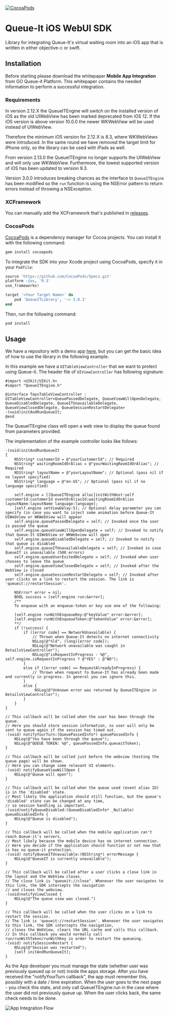 [![CocoaPods](https://img.shields.io/cocoapods/v/QueueITLibrary.svg)](https://cocoapods.org/pods/QueueITLibrary)

# Queue-It iOS WebUI SDK

Library for integrating Queue-It's virtual waiting room into an iOS app that is written in either objective-c or swift.

## Installation

Before starting please download the whitepaper **Mobile App Integration** from GO Queue-it Platform.
This whitepaper contains the needed information to perform a successful integration.

### Requirements

In version 2.12.X the QueueITEngine will switch on the installed version of iOS as the old UIWebView has been marked deprecated from iOS 12. If the iOS version is above version 10.0.0 the newer WKWebView will be used instead of UIWebView.

Therefore the minimum iOS version for 2.12.X is 8.3, where WKWebViews were introduced. In the same round we have removed the target limit for iPhone only, so the library can be used with iPads as well.

From version 2.13.0 the QueueITEngine no longer supports the UIWebView and will only use WKWebView. Furthermore, the lowest supported version of iOS has been updated to version 9.3.

Version 3.0.0 introduces breaking chances as the interface to `QueueITEngine` has been modified so the `run` function is using the NSError pattern to return errors instead of throwing a NSException.

### XCFramework

You can manually add the XCFramework that's published in [releases](https://github.com/queueit/ios-webui-sdk/releases).

### CocoaPods

[CocoaPods](http://cocoapods.org) is a dependency manager for Cocoa projects. You can install it with the following command:

```bash
gem install cocoapods
```

To integrate the SDK into your Xcode project using CocoaPods, specify it in your `Podfile`:

```ruby
source 'https://github.com/CocoaPods/Specs.git'
platform :ios, '9.3'
use_frameworks!

target '<Your Target Name>' do
    pod 'QueueITLibrary', '~> 3.0.3'
end
```

Then, run the following command:

```bash
pod install
```

## Usage

We have a repository with a demo app [here](https://github.com/queueit/ios-demo-app "iOS demo app"), but you can get the basic idea of how to use the library in the following example.

In this example we have a `UITableViewController` that we want to protect using Queue-it. The header file of `UIViewController` has following signature:

```objc
#import <UIKit/UIKit.h>
#import "QueueITEngine.h"

@interface TopsTableViewController : UITableViewController<QueuePassedDelegate, QueueViewWillOpenDelegate, QueueDisabledDelegate, QueueITUnavailableDelegate, QueueViewClosedDelegate, QueueSessionRestartDelegate>
-(void)initAndRunQueueIt;
@end
```

The QueueITEngine class will open a web view to display the queue found from parameters provided.

The implementation of the example controller looks like follows:

```objc
-(void)initAndRunQueueIt
{
    NSString* customerId = @"yourCustomerId"; // Required
    NSString* waitingRoomIdOrAlias = @"yourWaitingRoomIdOrAlias"; // Required
    NSString* layoutName = @"yourLayoutName"; // Optional (pass nil if no layout specified)
    NSString* language = @"en-US"; // Optional (pass nil if no language specified)

    self.engine = [[QueueITEngine alloc]initWithHost:self customerId:customerId eventOrAliasId:waitingRoomIdOrAlias layoutName:layoutName language:language];
    [self.engine setViewDelay:5]; // Optional delay parameter you can specify (in case you want to inject some animation before Queue-It UIWebView or WKWebView will appear
    self.engine.queuePassedDelegate = self; // Invoked once the user is passed the queue
    self.engine.queueViewWillOpenDelegate = self; // Invoked to notify that Queue-It UIWebView or WKWebview will open
    self.engine.queueDisabledDelegate = self; // Invoked to notify that queue is disabled
    self.engine.queueITUnavailableDelegate = self; // Invoked in case QueueIT is unavailable (500 errors)
    self.engine.queueUserExitedDelegate = self; // Invoked when user chooses to leave the queue
    self.engine.queueViewClosedDelegate = self; // Invoked after the WebView is closed
    self.engine.queueSessionRestartDelegate = self; // Invoked after user clicks on a link to restart the session. The link is 'queueit://restartSession'.
    
    NSError* error = nil;
    BOOL success = [self.engine run:&error];
    /**
    To enqueue with an enqueue-token or key use one of the following:

    [self.engine runWithEnqueueKey:@"keyValue" error:&error];
    [self.engine runWithEnqueueToken:@"tokenValue" error:&error];
    **/
    if (!success) {
        if ([error code] == NetworkUnavailable) {
            // Thrown when Queue-It detects no internet connectivity
            NSLog(@"%ld", (long)[error code]);
            NSLog(@"Network unavailable was caught in DetailsViewController");
            NSLog(@"isRequestInProgress - %@", self.engine.isRequestInProgress ? @"YES" : @"NO");
        }
        else if ([error code] == RequestAlreadyInProgress) {
            // Thrown when request to Queue-It has already been made and currently in progress. In general you can ignore this.
        }
        else {
             NSLog(@"Unknown error was returned by QueueITEngine in DetailsViewController");
        }
    }
}

// This callback will be called when the user has been through the queue.
// Here you should store session information, so user will only be sent to queue again if the session has timed out.
-(void) notifyYourTurn:(QueuePassedInfo*) queuePassedInfo {
    NSLog(@"You have been through the queue");
    NSLog(@"QUEUE TOKEN: %@", queuePassedInfo.queueitToken);
}

// This callback will be called just before the webview (hosting the queue page) will be shown.
// Here you can change some relevant UI elements.
-(void) notifyQueueViewWillOpen {
    NSLog(@"Queue will open");
}

// This callback will be called when the queue used (event alias ID) is in the 'disabled' state.
// Most likely the application should still function, but the queue's 'disabled' state can be changed at any time,
// so session handling is important.
-(void)notifyQueueDisabled:(QueueDisabledInfo* _Nullable) queueDisabledInfo {
    NSLog(@"Queue is disabled");
}

// This callback will be called when the mobile application can't reach Queue-it's servers.
// Most likely because the mobile device has no internet connection.
// Here you decide if the application should function or not now that is has no queue-it protection.
-(void) notifyQueueITUnavailable:(NSString*) errorMessage {
    NSLog(@"QueueIT is currently unavailable");
}

// This callback will be called after a user clicks a close link in the layout and the WebView closes.
// The close link is "queueit://close". Whenever the user navigates to this link, the SDK intercepts the navigation
// and closes the webview.
-(void)notifyViewClosed {
    NSLog(@"The queue view was closed.")
}

// This callback will be called when the user clicks on a link to restart the session.
// The link is 'queueit://restartSession'. Whenever the user navigates to this link, the SDK intercepts the navigation,
// closes the WebView, clears the URL cache and calls this callback.
// In this callback you would normally call run/runWithToken/runWithKey in order to restart the queueing.
-(void) notifySessionRestart {
    NSLog(@"Session was restarted");
    [self initAndRunQueueIt];
}
```

As the App developer you must manage the state (whether user was previously queued up or not) inside the apps storage.
After you have received the "notifyYourTurn callback", the app must remember this, possibly with a date / time expiration.
When the user goes to the next page - you check this state, and only call QueueITEngine.run in the case where the user did not previously queue up.
When the user clicks back, the same check needs to be done.

![App Integration Flow](https://github.com/queueit/ios-webui-sdk/blob/master/App%20integration%20flow.PNG "App Integration Flow")
